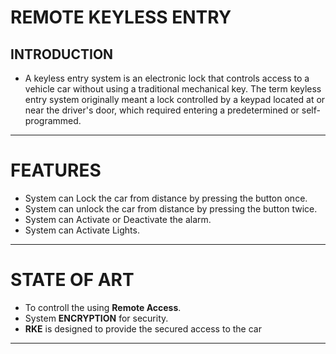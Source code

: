 
# REMOTE KEYLESS ENTRY
## INTRODUCTION
- A keyless entry system is an electronic lock that controls access to a vehicle car without using a traditional mechanical key. The term keyless entry system originally meant a lock controlled by a keypad located at or near the driver's door, which required entering a predetermined or self-programmed.
_________________________________________
# FEATURES
- System can Lock the car from distance by pressing the button once.
- System can unlock the car from distance by pressing the button twice.
- System can Activate or Deactivate the alarm.
- System can Activate Lights.
___________________________________________________________
# STATE OF ART
- To controll the using **Remote Access**.
- System **ENCRYPTION** for security.
- **RKE** is designed to provide the secured access to the car
_____________________________________
